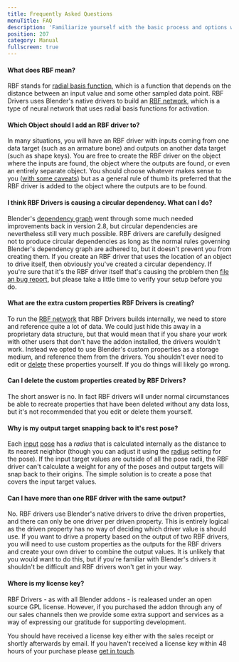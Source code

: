 ```yaml
---
title: Frequently Asked Questions
menuTitle: FAQ
description: 'Familiarize yourself with the basic process and options when setting up an RBF driver'
position: 207
category: Manual
fullscreen: true
---
```


#### What does RBF mean?

RBF stands for [radial basis function](https://en.wikipedia.org/wiki/Radial_basis_function), which is a function that depends on the distance between an input value and some other sampled data point. RBF Drivers uses Blender's native drivers to build an [RBF network](https://en.wikipedia.org/wiki/Radial_basis_function_network), which is a type of neural network that uses radial basis functions for activation.

#### Which Object should I add an RBF driver to?

In many situations, you will have an RBF driver with inputs coming from one data target (such as an armature bone) and outputs on another data target (such as shape keys). You are free to create the RBF driver on the object where the inputs are found, the object where the outputs are found, or even an entirely separate object. You should choose whatever makes sense to you ([with some caveats](#i-think-rbf-drivers-is-causing-a-circular-dependency-what-can-i-do)) but as a general rule of thumb its preferred that the RBF driver is added to the object where the outputs are to be found.

#### I think RBF Drivers is causing a circular dependency. What can I do?

Blender's [dependency graph](https://wiki.blender.org/wiki/Source/Depsgraph) went through some much needed improvements back in version 2.8, but circular dependencies are nevertheless still very much possible. RBF drivers are carefully designed not to produce circular dependencies as long as the normal rules governing Blender's dependency graph are adhered to, but it doesn't prevent you from creating them. If you create an RBF driver that uses the location of an object to drive itself, then obviously you've created a circular dependency. If you're sure that it's the RBF driver itself that's causing the problem then [file an bug report](/manual/support), but please take a little time to verify your setup before you do.

#### What are the extra custom properties RBF Drivers is creating?

To run the [RBF network](#what-does-rbf-mean) that RBF Drivers builds internally, we need to store and reference quite a lot of data. We could just hide this away in a proprietary data structure, but that would mean that if you share your work with other users that don't have the addon installed, the drivers wouldn't work. Instead we opted to use Blender's custom properties as a storage medium, and reference them from the drivers. You shouldn't ever need to edit or [delete](#can-i-delete-the-custom-properties-created-by-rbf-drivers) these properties yourself. If you do things will likely go wrong.

#### Can I delete the custom properties created by RBF Drivers?

The short answer is no. In fact RBF drivers will under normal circumstances be able to recreate properties that have been deleted without any data loss, but it's not recommended that you edit or delete them yourself.

#### Why is my output target snapping back to it's rest pose?

Each [input](/manual/inputs) [pose](/manual/poses) has a *radius* that is calculated internally as the distance to its nearest neighbor (though you can adjust it using the [radius](/manual/poses#radius) setting for the pose). If the input target values are outside of all the pose radii, the RBF driver can't calculate a weight for any of the poses and output targets will snap back to their origins. The simple solution is to create a pose that covers the input target values.

#### Can I have more than one RBF driver with the same output?

No. RBF drivers use Blender's native drivers to drive the driven properties, and there can only be one driver per driven property. This is entirely logical as the driven property has no way of deciding which driver value is should use. If you want to drive a property based on the output of two RBF drivers, you will need to use custom properties as the outputs for the RBF drivers and create your own driver to combine the output values. It is unlikely that you would want to do this, but if you're familiar with Blender's drivers it shouldn't be difficult and RBF drivers won't get in your way.

#### Where is my license key?

RBF Drivers - as with all Blender addons - is realeased under an open source GPL license. However, if you purchased the addon through any of our sales channels then we provide some extra support and services as a way of expressing our gratitude for supporting development.

You should have received a license key either with the sales receipt or shortly afterwards by email. If you haven't received a license key within 48 hours of your purchase please [get in touch](/manual/support).

